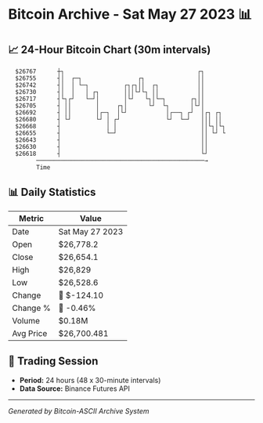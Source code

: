 # Bitcoin Archive - Sat May 27 2023 📊

## 📈 24-Hour Bitcoin Chart (30m intervals)

```
  $26767      ┼┐                                      ┌┐       
  $26755      ┤│  ┌─┐                ┌┐               ││       
  $26742      ┤│  │ └─┐          ┌┐┌┐││  ┌┐           ││       
  $26730      ┤│  │   │ ┌┐       │││└┘└┐ ││           ││       
  $26717      ┤└┐┌┘   └─┘│       │└┘   └┐│└─┐       ┌┐││       
  $26705      ┤ ││       │     ┌┐│      └┘  └┐      │└┘│       
  $26692      ┤ ││       │┌─┐  │└┘           │┌──┐ ┌┘  │┌┐ ┌┐  
  $26680      ┤ └┘       └┘ │ ┌┘             └┘  └─┘   │││ ││  
  $26668      ┤             │ │                        ││└┐│└┐ 
  $26655      ┤             └─┘                        ││ └┘ └ 
  $26643      ┤                                        ││      
  $26630      ┤                                        ││      
  $26618      ┤                                        └┘      
        ────────────────────────────────────────────────→
        Time
```

## 📊 Daily Statistics

| Metric | Value |
|--------|-------|
| Date | Sat May 27 2023 |
| Open | $26,778.2 |
| Close | $26,654.1 |
| High | $26,829 |
| Low | $26,528.6 |
| Change | 🔴 $-124.10 |
| Change % | 🔴 -0.46% |
| Volume | $0.18M |
| Avg Price | $26,700.481 |

## 📅 Trading Session

- **Period:** 24 hours (48 x 30-minute intervals)
- **Data Source:** Binance Futures API

---
*Generated by Bitcoin-ASCII Archive System*
